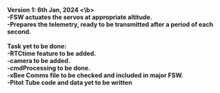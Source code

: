 <b>Version 1: 6th Jan, 2024 <\b><br>
-FSW actuates the servos at appropriate altitude. <br>
-Prepares the telemetry, ready to be transmitted after a period of each second. <br>
<br>
Task yet to be done: <br>
-RTCtime feature to be added. <br>
-camera to be added. <br>
-cmdProcessing to be done. <br>
-xBee Comms file to be checked and included in major FSW. <br>
-Pitot Tube code and data yet to be written <br>
